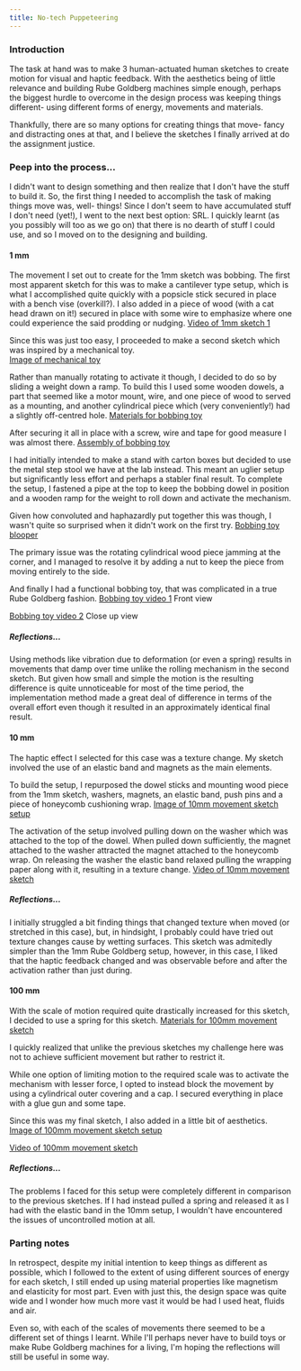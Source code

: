 ```yaml
---
title: No-tech Puppeteering
---
```

### Introduction
The task at hand was to make 3 human-actuated human sketches to create motion for visual and haptic feedback. With the aesthetics being of little relevance and building Rube Goldberg machines simple enough, perhaps the biggest hurdle to overcome in the design process was keeping things different- using different forms of energy, movements and materials. 

Thankfully, there are so many options for creating things that move- fancy and distracting ones at that, and I believe the sketches I finally arrived at do the assignment justice.

### Peep into the process...
I didn't want to design something and then realize that I don't have the stuff to build it. So, the first thing I needed to accomplish the task of making things move was, well- things!  Since I don't seem to have accumulated stuff I don't need (yet!), I went to the next best option: SRL. I quickly learnt (as you possibly will too as we go on) that there is no dearth of stuff I could use, and so I moved on to the designing and building.

#### 1 mm
The movement I set out to create for the 1mm sketch was bobbing. The first most apparent sketch for this was to make a cantilever type setup, which is what I accomplished quite quickly with a popsicle stick secured in place with a bench vise (overkill?). I also added in a piece of wood (with a cat head drawn on it!) secured in place with some wire to emphasize where one could experience the said prodding or nudging.
[Video of 1mm sketch 1]()

Since this was just too easy, I proceeded to make a second sketch which was inspired by a mechanical toy.  
[Image of mechanical toy](https://github.com/VenissaCarolQuadros/CanHap501/tree/main/assets/images/labs/lab1/mechanical_toy.jpg)

Rather than manually rotating to activate it though, I decided to do so by sliding a weight down a ramp. To build this I used some wooden dowels, a part that seemed like a motor mount, wire, and one piece of wood to served as a mounting, and another cylindrical piece which (very conveniently!) had a slightly off-centred hole. 
[Materials for bobbing toy]()

After securing it all in place with a screw, wire and tape for good measure I was almost there.
[Assembly of bobbing toy]()

I had initially intended to make a stand with carton boxes but decided to use the metal step stool we have at the lab instead. This meant an uglier setup but significantly less effort and perhaps a stabler final result. To complete the setup, I fastened a pipe at the top to keep the bobbing dowel in position and a wooden ramp for the weight to roll down and activate the mechanism. 

Given how convoluted and haphazardly put together this was though, I wasn't quite so surprised when it didn't work on the first try. 
[Bobbing toy blooper]()

The primary issue was the rotating cylindrical wood piece jamming at the corner, and I managed to resolve it by adding a nut to keep the piece from moving entirely to the side. 

And finally I had a functional bobbing toy, that was complicated in a true Rube Goldberg fashion.
[Bobbing toy video 1]()
Front view

[Bobbing toy video 2]()
Close up view

##### Reflections...
 Using methods like vibration due to deformation (or even a spring) results in movements that damp over time unlike the rolling mechanism in the second sketch. But given how small and simple the motion is the resulting difference is quite unnoticeable for most of the time period, the implementation method made a great deal of difference in terms of the overall effort even though it resulted in an approximately identical final result. 

#### 10 mm
The haptic effect I selected for this case was a texture change. My sketch involved the use of an elastic band and magnets as the main elements.

To build the setup, I repurposed the dowel sticks and mounting wood piece from the 1mm sketch, washers, magnets, an elastic band, push pins and a piece of honeycomb cushioning wrap. 
[Image of 10mm movement sketch setup]()

The activation of the setup involved pulling down on the washer which was attached to the top of the dowel. When pulled down sufficiently, the magnet attached to the washer attracted the magnet attached to the honeycomb wrap. On releasing the washer the elastic band relaxed pulling the wrapping paper along with it, resulting in a texture change. 
[Video of 10mm movement sketch]()

##### Reflections...
I initially struggled a bit finding things that changed texture when moved (or stretched in this case), but, in hindsight, I probably could have tried out texture changes cause by wetting surfaces. 
This sketch was admitedly simpler than the 1mm Rube Goldberg setup, however, in this case, I liked that the haptic feedback changed and was observable before and after the activation rather than just during. 

#### 100 mm
With the scale of motion required quite drastically increased for this sketch, I decided to use a spring for this sketch.
[Materials for 100mm movement sketch]()

I quickly realized that unlike the previous sketches my challenge here was not to achieve sufficient movement but rather to restrict it. 

While one option of limiting motion to the required scale was to activate the mechanism with lesser force, I opted to instead block the movement by using a cylindrical outer covering and a cap. I secured everything in place with a glue gun and some tape. 

Since this was my final sketch, I also added in a little bit of aesthetics.
[Image of 100mm movement sketch setup]()

[Video of 100mm movement sketch]()

##### Reflections... 
The problems I faced for this setup were completely different in comparison to the previous sketches. If I had instead pulled a spring and released it as I had with the elastic band in the 10mm setup, I wouldn't have encountered the issues of uncontrolled motion at all.  

### Parting notes
In retrospect, despite my initial intention to keep things as different as possible, which I followed to the extent of using different sources of energy for each sketch, I still ended up using material properties like magnetism and elasticity for most part. Even with just this, the design space was quite wide and I wonder how much more vast it would be had I used heat, fluids and air. 

Even so, with each of the scales of movements there seemed to be a different set of things I learnt. While I'll perhaps never have to build toys or make Rube Goldberg machines for a living, I'm hoping the reflections will still be useful in some way.  